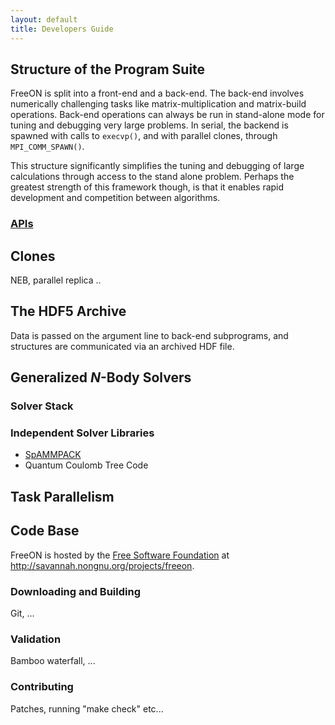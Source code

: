 ```yaml
---
layout: default
title: Developers Guide
---
```


Structure of the Program Suite
------------------------------

FreeON is split into a front-end and a back-end. The back-end involves numerically challenging tasks like matrix-multiplication and matrix-build operations. Back-end operations can always be run in stand-alone mode for tuning and debugging very large problems. In serial, the backend is spawned with calls to `execvp()`, and with parallel clones, through `MPI_COMM_SPAWN()`.

This structure significantly simplifies the tuning and debugging of large calculations through access to the stand alone problem. Perhaps the greatest strength of this framework though, is that it enables rapid development and competition between algorithms.

### [APIs](APIs "wikilink")

Clones
------

NEB, parallel replica ..

The HDF5 Archive
----------------

Data is passed on the argument line to back-end subprograms, and structures are communicated via an archived HDF file.

Generalized *N*-Body Solvers
----------------------------

### Solver Stack

### Independent Solver Libraries

-   [SpAMMPACK](SpAMMPACK "wikilink")
-   Quantum Coulomb Tree Code

Task Parallelism
----------------

Code Base
---------

FreeON is hosted by the [Free Software Foundation](http://www.fsf.org/) at [<http://savannah.nongnu.org/projects/freeon>](http://savannah.nongnu.org/projects/freeon).

### Downloading and Building

Git, ...

### Validation

Bamboo waterfall, ...

### Contributing

Patches, running "make check" etc...

